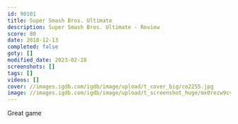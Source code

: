 ```yaml
---
id: 90101
title: Super Smash Bros. Ultimate
description: Super Smash Bros. Ultimate - Review
score: 80
date: 2018-12-13
completed: false
goty: []
modified_date: 2023-02-28
screenshots: []
tags: []
videos: []
cover: //images.igdb.com/igdb/image/upload/t_cover_big/co2255.jpg
image: //images.igdb.com/igdb/image/upload/t_screenshot_huge/mx0rezw9cvublfnbjalm.jpg
---
```

Great game